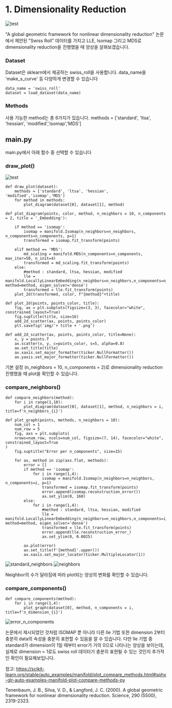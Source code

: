 # 1. Dimensionality Reduction

![test](https://user-images.githubusercontent.com/93261025/195637533-eeb4ad43-feb1-483e-b8ad-f64129fa3f5a.gif)

"A global geometric framework for nonlinear dimensionality reduction" 논문에서 제안된 "Swiss Roll" 데이터를 가지고 LLE, Isomap 그리고 MDS로 dimensionality reduction을 진행했을 때 양상을 살펴보겠습니다.

### Dataset
Dataset은 sklearn에서 제공하는 swiss_roll을 사용합니다.
data_name을 'make_s_curve' 등 다양하게 변경할 수 있습니다
``` 
data_name = 'swiss_roll'
dataset = load_dataset(data_name)
``` 
### Methods
사용 가능한 method는 총 6가지가 있습니다.
methods = ['standard', 'ltsa', 'hessian', 'modified','isomap','MDS']

## main.py

main.py에서 아래 함수 중 선택할 수 있습니다


### draw_plot()

![test](https://user-images.githubusercontent.com/93261025/195640342-8c68ca55-9ce3-44e0-963e-f4e7066f1b7b.png)

``` 
def draw_plot(dataset):
    methods = ['standard', 'ltsa', 'hessian', 'modified','isomap','MDS']
    for method in methods:
        plot_diagram(dataset[0], dataset[1], method)
        
def plot_diagram(points, color, method, n_neighbors = 10, n_components = 2, title = '_Embedding'):
    
    if method == 'isomap':
        isomap = manifold.Isomap(n_neighbors=n_neighbors, n_components=n_components, p=1)
        transformed = isomap.fit_transform(points)
        
    elif method == 'MDS':
        md_scaling = manifold.MDS(n_components=n_components, max_iter=50, n_init=4)
        transformed = md_scaling.fit_transform(points)  
    else:
        #method : standard, ltsa, hessian, modified
        lle = manifold.LocallyLinearEmbedding(n_neighbors=n_neighbors,n_components=n_components, method=method, eigen_solver='dense')
        transformed = lle.fit_transform(points)
    plot_2d(transformed, color, f"{method}"+title)
    
def plot_2d(points, points_color, title):
    fig, ax = plt.subplots(figsize=(3, 3), facecolor="white", constrained_layout=True)
    fig.suptitle(title, size=16)
    add_2d_scatter(ax, points, points_color)
    plt.savefig('img/'+ title + '.png')

def add_2d_scatter(ax, points, points_color, title=None):
    x, y = points.T
    ax.scatter(x, y, c=points_color, s=5, alpha=0.8)
    ax.set_title(title)
    ax.xaxis.set_major_formatter(ticker.NullFormatter())
    ax.yaxis.set_major_formatter(ticker.NullFormatter())
``` 
기본 설정 (n_neighbors = 10, n_components = 2)로 dimensionality reduction 진행했을 때 plot을 확인할 수 있습니다.


### compare_neighbors()
```
def compare_neighbors(method):
    for i in range(1,10):
        plot_diagram(dataset[0], dataset[1], method, n_neighbors = i, title=f'n_neighbors_{i}')
        
def plot_graph(points, methods, n_neighbors = 10):
    num_col = 1
    num_row = 5
    fig, axs = plt.subplots(
    nrows=num_row, ncols=num_col, figsize=(7, 14), facecolor="white", constrained_layout=True
)
    fig.suptitle("Error per n_components", size=15)

    for ax, method in zip(axs.flat, methods):
        error = []
        if method == 'isomap':
            for i in range(1,4):
                isomap = manifold.Isomap(n_neighbors=n_neighbors, n_components=i, p=1)
                transformed = isomap.fit_transform(points)
                error.append(isomap.reconstruction_error())
                ax.set_ylim(0, 160)
        else:
            for i in range(1,4):
                #method : standard, ltsa, hessian, modified
                lle = manifold.LocallyLinearEmbedding(n_neighbors=n_neighbors,n_components=i, method=method, eigen_solver='dense')
                transformed = lle.fit_transform(points)
                error.append(lle.reconstruction_error_)
                ax.set_ylim(0, 0.0025)
                
        ax.plot(error)
        ax.set_title(f'{method}'.upper())
        ax.xaxis.set_major_locator(ticker.MultipleLocator(1))
```
![standard_neighbors](https://user-images.githubusercontent.com/93261025/195644353-25a26058-8e81-448d-bfe3-1af4c7fcca7d.gif)
![neighbors](https://user-images.githubusercontent.com/93261025/195642274-63a72f00-3c89-476b-a7a9-b96e6dd2ef6a.gif)

Neighbor의 수가 달라짐에 따라 plot되는 양상의 변화를 확인할 수 있습니다.
        
### compare_components()        
```
def compare_components(method):
    for i in range(1,4):
        plot_graph(dataset[0], method, n_components = i, title=f'n_dimension_{i}')
```
![error_n_components](https://user-images.githubusercontent.com/93261025/195656387-f4826fcf-69e7-4092-b95c-8ccdd49b0d07.png)

논문에서 제시되었던 것처럼 ISOMAP 뿐 아니라 다른 lle 기법 또한 dimension 2부터 충분히 data의 속성을 충분히 표현할 수 있음을 알 수 있습니다. 
다만 lle 기법 중 standard가 dimension이 1일 때부터 error가 거의 0으로 나타나는 양상을 보이는데, 실제로 dimension = 1로도 swiss roll 데이터가 충분히 표현될 수 있는 것인지 추가적인 확인이 필요해보입니다.

참고:
https://scikit-learn.org/stable/auto_examples/manifold/plot_compare_methods.html#sphx-glr-auto-examples-manifold-plot-compare-methods-py

Tenenbaum, J. B., Silva, V. D., & Langford, J. C. (2000). A global geometric framework for nonlinear dimensionality reduction. Science, 290 (5500), 2319-2323.
